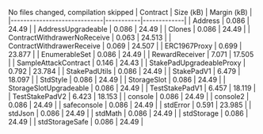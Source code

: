 No files changed, compilation skipped
| Contract | Size (kB) | Margin (kB) |
|-----------------------------|-----------|-------------|
| Address | 0.086 | 24.49 |
| AddressUpgradeable | 0.086 | 24.49 |
| Clones | 0.086 | 24.49 |
| ContractWithdrawerNoReceive | 0.063 | 24.513 |
| ContractWithdrawerReceive | 0.069 | 24.507 |
| ERC1967Proxy | 0.699 | 23.877 |
| EnumerableSet | 0.086 | 24.49 |
| RewardReceiver | 7.071 | 17.505 |
| SampleAttackContract | 0.146 | 24.43 |
| StakePadUpgradeableProxy | 0.792 | 23.784 |
| StakePadUtils | 0.086 | 24.49 |
| StakePadV1 | 6.479 | 18.097 |
| StdStyle | 0.086 | 24.49 |
| StorageSlot | 0.086 | 24.49 |
| StorageSlotUpgradeable | 0.086 | 24.49 |
| TestStakePadV1 | 6.457 | 18.119 |
| TestStakePadV2 | 6.423 | 18.153 |
| console | 0.086 | 24.49 |
| console2 | 0.086 | 24.49 |
| safeconsole | 0.086 | 24.49 |
| stdError | 0.591 | 23.985 |
| stdJson | 0.086 | 24.49 |
| stdMath | 0.086 | 24.49 |
| stdStorage | 0.086 | 24.49 |
| stdStorageSafe | 0.086 | 24.49 |
